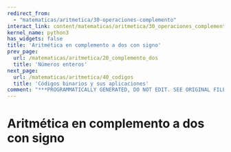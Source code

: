 ```yaml
---
redirect_from:
  - "matematicas/aritmetica/30-operaciones-complemento"
interact_link: content/matematicas/aritmetica/30_operaciones_complemento.ipynb
kernel_name: python3
has_widgets: false
title: 'Aritmética en complemento a dos con signo'
prev_page:
  url: /matematicas/aritmetica/20_complemento_dos
  title: 'Números enteros'
next_page:
  url: /matematicas/aritmetica/40_codigos
  title: 'Códigos binarios y sus aplicaciones'
comment: "***PROGRAMMATICALLY GENERATED, DO NOT EDIT. SEE ORIGINAL FILES IN /content***"
---
```



# **Aritmética en complemento a dos con signo**

